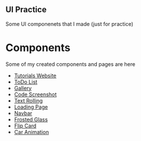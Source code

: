 ## UI Practice
Some UI componenets that I made (just for practice)

# Components
Some of my created components and pages are here

- [Tutorials Website](https://mohamad-zahiry.github.io/ui_practice/tutorial_website/)
- [ToDo List](https://mohamad-zahiry.github.io/ui_practice/todo_list/)
- [Gallery](https://mohamad-zahiry.github.io/ui_practice/gallery/)
- [Code Screenshot](https://mohamad-zahiry.github.io/ui_practice/snap_code/)
- [Text Rolling](https://mohamad-zahiry.github.io/ui_practice/text_rolling/)
- [Loading Page](https://mohamad-zahiry.github.io/ui_practice/blocks_loadingpage/)
- [Navbar](https://mohamad-zahiry.github.io/ui_practice/navbar/)
- [Frosted Glass](https://mohamad-zahiry.github.io/ui_practice/frosted_glass/)
- [Flip Card](https://mohamad-zahiry.github.io/ui_practice/flip_card/)
- [Car Animation](https://mohamad-zahiry.github.io/ui_practice/car_animation/)
